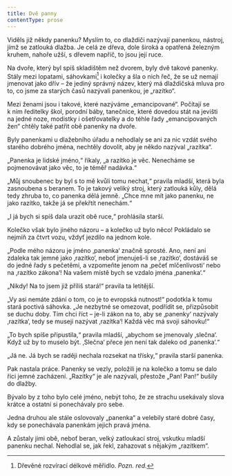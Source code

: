 ```yaml
---
title: Dvě panny
contentType: prose
---
```


Viděls již někdy panenku? Myslím to, co dlaždiči nazývají panenkou, nástroj, jímž se zatlouká dlažba. Je celá ze dřeva, dole široká a opatřená železným kruhem, nahoře užší, s dřevem napříč, to jsou její ruce.

Na dvoře, který byl spíš skladištěm než dvorem, byly dvě takové panenky. Stály mezi lopatami, sáhovkami[^8] i kolečky a šla o nich řeč, že se už nemají jmenovat jako dřív – že jediný správný název, který má dlaždičská mluva pro to, co jsme za starých časů nazývali panenkou, je „razítko“.

Mezi ženami jsou i takové, které nazýváme „emancipované“. Počítají se k nim ředitelky škol, porodní báby, tanečnice, které dovedou stát na jevišti na jedné noze, modistky i ošetřovatelky a do téhle řady „emancipovaných žen“ chtěly také patřit obě panenky na dvoře.

Byly panenkami u dlažebního úřadu a nehodlaly se ani za nic vzdát svého starého dobrého jména, nechtěly dovolit, aby je někdo nazýval „razítka“.

„Panenka je lidské jméno,“ říkaly, „a razítko je věc. Nenecháme se pojmenovávat jako věc, to je téměř nadávka.“

„Můj snoubenec by byl s to mě kvůli tomu nechat,“ pravila mladší, která byla zasnoubena s beranem. To je takový veliký stroj, který zatlouká kůly, dělá tedy zhruba to, co panenka dělá jemně. „Chce mne mít jako panenku, ne jako razítko, takže já se překřtít nenechám.“

„I já bych si spíš dala urazit obě ruce,“ prohlásila starší.

Kolečko však bylo jiného názoru – a kolečko už bylo něco! Pokládalo se nejmíň za čtvrt vozu, vždyť jezdilo na jednom kole.

„Podle mého názoru je jméno ‚panenka‘ značně sprosté. Ano, není ani zdaleka tak jemné jako ‚razítko‘, neboť jmenuješ-li se ‚razít­ko‘, dostáváš se do jedné řady s pečetěmi, a vzpomeňte jenom na ‚pečeť mlčenlivosti‘ nebo na ‚razítko zákona‘! Na vašem místě bych se vzdalo jména ‚panenka‘.“

„Nikdy! Na to jsem již příliš stará!“ pravila ta letitější.

„Vy asi nemáte zdání o tom, co je to evropská nutnost!“ podotkla k tomu stará poctivá sáhovka. „Je nezbytné se omezovat, podřídit se, přizpůsobit se duchu doby. Tím chci říct – je-li zákon na to, aby se ‚panenky‘ nazývaly ‚razítka‘, tedy se musejí nazývat ‚razítka‘! Každá věc má svoji sáhovku!“

„To bych spíše připustila,“ pravila mladší, „abychom se jmenovaly ‚slečna‘. Když už by to muselo být. ‚Slečna‘ přece jen není tak daleko od ‚panenka‘.“

„Já ne. Já bych se raději nechala rozsekat na třísky,“ pravila starší panenka.

Pak nastala práce. Panenky se vezly, položili je na kolečko a tomu se dalo říci jemné zacházení. „Razítky“ je ale nazývali, přestože „Pan! Pan!“ bušily do dlažby.

Bývalo by z toho bylo celé jméno, nebýt toho, že ze strachu usekávaly slova krátce a ostatní si ponechávaly pro sebe.

Jedna druhou ale stále oslovovaly „panenka“ a velebily staré dobré časy, kdy se ponechávala panenkám jejich pravá jména.

A zůstaly jimi obě, neboť beran, velký zatloukací stroj, vskutku mladší panenku nechal. Nehodlal se, jak řekl, zahazovat s nějakým „razítkem“.

[^8]: Dřevěné rozvírací délkové měřidlo. _Pozn. red._
